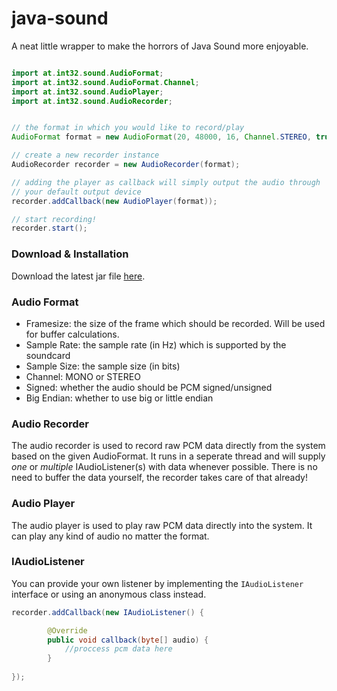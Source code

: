 # java-sound
A neat little wrapper to make the horrors of Java Sound more enjoyable.

```java

import at.int32.sound.AudioFormat;
import at.int32.sound.AudioFormat.Channel;
import at.int32.sound.AudioPlayer;
import at.int32.sound.AudioRecorder;


// the format in which you would like to record/play
AudioFormat format = new AudioFormat(20, 48000, 16, Channel.STEREO, true, false);

// create a new recorder instance
AudioRecorder recorder = new AudioRecorder(format);

// adding the player as callback will simply output the audio through
// your default output device
recorder.addCallback(new AudioPlayer(format));

// start recording!
recorder.start();
```

### Download & Installation

Download the latest jar file [here](https://github.com/int32at/java-sound/releases/).

### Audio Format
- Framesize: the size of the frame which should be recorded. Will be used for buffer calculations.
- Sample Rate: the sample rate (in Hz) which is supported by the soundcard
- Sample Size: the sample size (in bits)
- Channel: MONO or STEREO
- Signed: whether the audio should be PCM signed/unsigned
- Big Endian: whether to use big or little endian

### Audio Recorder
The audio recorder is used to record raw PCM data directly from the system based on the given AudioFormat.
It runs in a seperate thread and will supply *one* or *multiple* IAudioListener(s) with data whenever possible. 
There is no need to buffer the data yourself, the recorder takes care of that already!

### Audio Player
The audio player is used to play raw PCM data directly into the system. 
It can play any kind of audio no matter the format.

### IAudioListener
You can provide your own listener by implementing the `IAudioListener` interface or using an anonymous class instead.

```java
recorder.addCallback(new IAudioListener() {			

		@Override
		public void callback(byte[] audio) {
			//proccess pcm data here
		}
    
});
```



